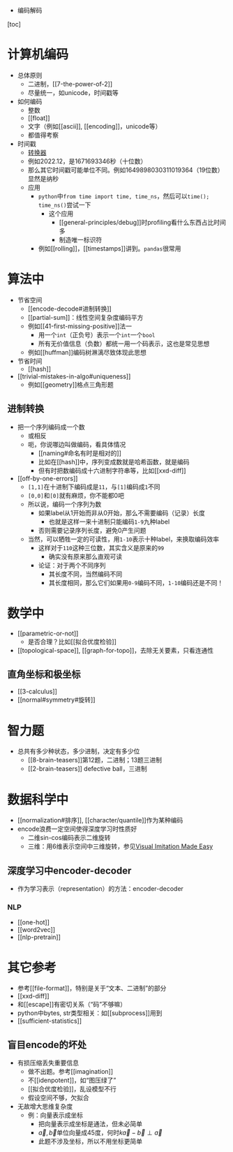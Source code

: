 - 编码解码

[toc]
# 计算机编码
- 总体原则
  - 二进制，[[7-the-power-of-2]]
  - 尽量统一，如unicode，时间戳等
- 如何编码
  - 整数
  - [[float]]
  - 文字（例如[[ascii]], [[encoding]]，unicode等）
  - 都值得考察
- 时间戳
  - [转换器](https://tool.lu/timestamp/)
  - 例如2022.12，是1671693346秒（十位数）
  - 那么其它时间戳可能单位不同。例如1649898030311019364（19位数）显然是纳秒
  - 应用
    - `python`中`from time import time, time_ns`，然后可以`time(); time_ns()`尝试一下
      - 这个应用
        - [[general-principles/debug]]时profiling看什么东西占比时间多
        - 制造唯一标识符
    - 例如[[rolling]]，[[timestamps]]讲到。`pandas`很常用
# 算法中
- 节省空间
  - [[encode-decode#进制转换]]
  - [[partial-sum]]：线性空间复杂度编码平方
  - 例如[[41-first-missing-positive]]法一
    - 用一个`int`（正负号）表示一个`int`一个`bool`
    - 所有无价值信息（负数）都统一用一个码表示，这也是常见思想
  - 例如[[huffman]]编码树淋漓尽致体现此思想
- 节省时间
  - [[hash]]
- [[trivial-mistakes-in-algo#uniqueness]]
  - 例如[[geometry]]格点三角形题
## 进制转换
- 把一个序列编码成一个数
  - 或相反
  - 呃，你说哪边叫做编码，看具体情况
    - [[naming#命名有时是相对的]]
    - 比如在[[hash]]中，序列变成数就是哈希函数，就是编码
    - 但有时把数编码成十六进制字符串等，比如[[xxd-diff]]
- [[off-by-one-errors]]
  - `[1,1]`在十进制下编码成是`11`，与`[1]`编码成`1`不同
  - `[0,0]`和`[0]`就有麻烦，你不能都0吧
  - 所以说，编码一个序列为数
    - 如果label从1开始而非从0开始，那么不需要编码（记录）长度
      - 也就是这样一来十进制只能编码`1-9`九种label
    - 否则需要记录序列长度，避免0产生问题
  - 当然，可以牺牲一定的可读性，用`1-10`表示十种label，来换取编码效率
    - 这样对于`110`这种三位数，其实含义是原来的`99`
      - 确实没有原来那么直观可读
    - 论证：对于两个不同序列
      - 其长度不同，当然编码不同
      - 其长度相同，那么它们如果用`0-9`编码不同，`1-10`编码还是不同！
# 数学中
- [[parametric-or-not]]
  - 是否合理？比如[[拟合优度检验]]
- [[topological-space]], [[graph-for-topo]]，去除无关要素，只看连通性
## 直角坐标和极坐标
- [[3-calculus]]
- [[normal#symmetry#旋转]]
# 智力题
- 总共有多少种状态，多少进制，决定有多少位
  - [[8-brain-teasers]]第12题，二进制；13题三进制
  - [[2-brain-teasers]] defective ball，三进制
# 数据科学中
- [[normalization#排序]], [[character/quantile]]作为某种编码
- encode浪费一定空间使得深度学习时性质好
  - 二维sin-cos编码表示二维旋转
  - 三维：用6维表示空间中三维旋转，参见[Visual Imitation Made Easy](https://dhiraj100892.github.io/Visual-Imitation-Made-Easy/resources/paper.pdf)
## 深度学习中encoder-decoder
- 作为学习表示（representation）的方法：encoder-decoder
### NLP
- [[one-hot]]
- [[word2vec]]
- [[nlp-pretrain]]
# 其它参考
- 参考[[file-format]]，特别是关于“文本、二进制”的部分
- [[xxd-diff]]
- 和[[escape]]有密切关系（“码”不够嘛）
- python中bytes, str类型相关：如[[subprocess]]用到
- [[sufficient-statistics]]
## 盲目encode的坏处
- 有损压缩丢失重要信息
  - 做不出题。参考[[imagination]]
  - 不[[idenpotent]]，如“图压绿了”
  - [[拟合优度检验]]，乱设模型不行
  - 假设空间不够，欠拟合
- 无故增大思维复杂度
  - 例：向量表示成坐标
     - 把向量表示成坐标是通法，但未必简单
     - $\vec a,\vec b$单位向量成45度，何时$k\vec a - \vec b \perp \vec a$
     - 此题不涉及坐标，所以不用坐标更简单